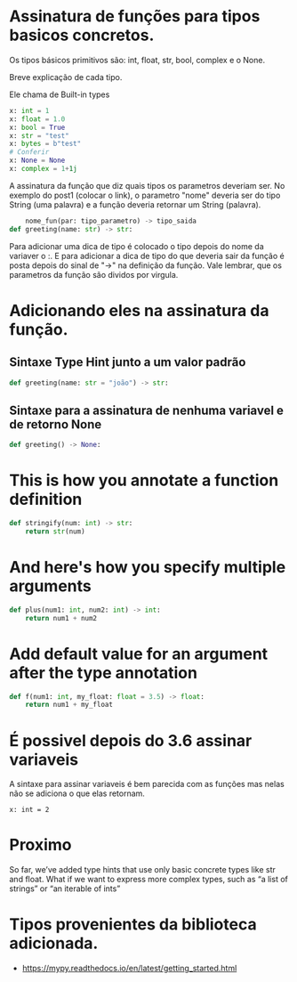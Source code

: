 # Assinatura de funções para tipos basicos concretos.
Os tipos básicos primitivos são: int, float, str, bool, complex e o None.

Breve explicação de cada tipo. 

Ele chama de Built-in types
```python
x: int = 1
x: float = 1.0
x: bool = True
x: str = "test"
x: bytes = b"test"
# Conferir 
x: None = None
x: complex = 1+1j
```


A assinatura da função que diz quais tipos os parametros deveriam ser.
No exemplo do post1 (colocar o link), o parametro "nome" deveria ser do tipo String (uma palavra) e a função deveria retornar um String (palavra).

```python
    nome_fun(par: tipo_parametro) -> tipo_saida
def greeting(name: str) -> str:

```
Para adicionar uma dica de tipo é colocado o tipo depois do nome da variaver o :. E para adicionar a dica de tipo do que deveria sair da função é posta depois do sinal de "->" na definição da função. Vale lembrar, que os parametros da função são dividos por virgula.


# Adicionando eles na assinatura da função.


## Sintaxe Type Hint junto a um valor padrão

```python
def greeting(name: str = "joão") -> str:
```

## Sintaxe para a assinatura de nenhuma variavel e de retorno None

```Python
def greeting() -> None:
```


# This is how you annotate a function definition
```python
def stringify(num: int) -> str:
    return str(num)
```

# And here's how you specify multiple arguments
```python
def plus(num1: int, num2: int) -> int:
    return num1 + num2
```

# Add default value for an argument after the type annotation
```python
def f(num1: int, my_float: float = 3.5) -> float:
    return num1 + my_float
```


# É possivel depois do 3.6 assinar variaveis

A sintaxe para assinar variaveis é bem parecida com as funções mas nelas não se adiciona o que elas retornam.
```
x: int = 2
```

# Proximo
So far, we’ve added type hints that use only basic concrete types like str and float. What if we want to express more complex types, such as “a list of strings” or “an iterable of ints”

# Tipos provenientes da biblioteca adicionada.

- https://mypy.readthedocs.io/en/latest/getting_started.html 